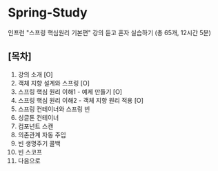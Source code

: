 # Spring-Study
인프런 "스프링 핵심원리 기본편" 강의 듣고 혼자 실습하기
(총 65개, 12시간 5분)

## [목차]
1. 강의 소개 [O]
2. 객체 지향 설계와 스프링 [O]
3. 스프링 핵심 원리 이해1 - 예제 만들기 [O]
4. 스프링 핵심 원리 이해2 - 객체 지향 원리 적용 [O]
5. 스프링 컨테이너와 스프링 빈
6. 싱글톤 컨테이너
7. 컴포넌트 스캔
8. 의존관계 자동 주입
9. 빈 생명주기 콜백
10. 빈 스코프
11. 다음으로 